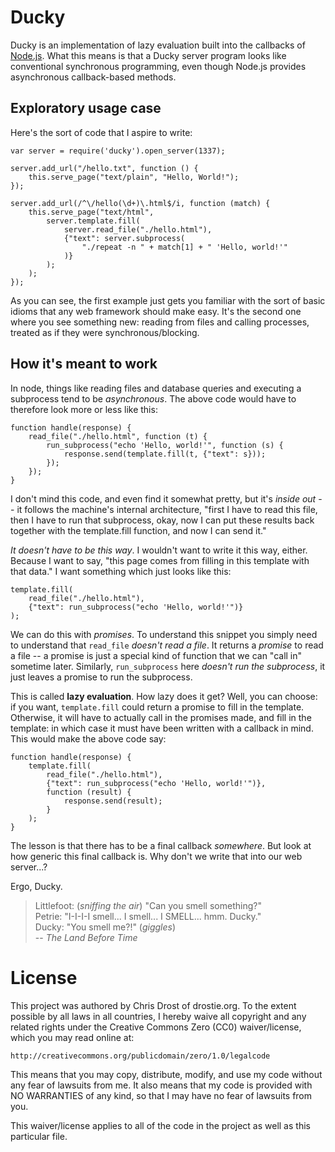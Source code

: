 # Ducky

Ducky is an implementation of lazy evaluation built into the callbacks of 
[Node.js](http://nodejs.org/). What this means is that a Ducky server program
looks like conventional synchronous programming, even though Node.js provides
asynchronous callback-based methods. 

## Exploratory usage case

Here's the sort of code that I aspire to write:

    var server = require('ducky').open_server(1337);
    
    server.add_url("/hello.txt", function () { 
        this.serve_page("text/plain", "Hello, World!");
    });
    
    server.add_url(/^\/hello(\d+)\.html$/i, function (match) {
        this.serve_page("text/html", 
            server.template.fill(
                server.read_file("./hello.html"),
                {"text": server.subprocess(
                    "./repeat -n " + match[1] + " 'Hello, world!'"
                )}
            );
        );
    });

As you can see, the first example just gets you familiar with the sort of 
basic idioms that any web framework should make easy. It's the second one 
where you see something new: reading from files and calling processes, treated
as if they were synchronous/blocking.

## How it's meant to work

In node, things like reading files and database queries and executing a 
subprocess tend to be *asynchronous*. The above code would have to therefore 
look more or less like this:

    function handle(response) {
        read_file("./hello.html", function (t) {
            run_subprocess("echo 'Hello, world!'", function (s) {
                response.send(template.fill(t, {"text": s}));
            });
        });
    }

I don't mind this code, and even find it somewhat pretty, but it's *inside out*
-- it follows the machine's internal architecture, "first I have to read this
file, then I have to run that subprocess, okay, now I can put these results 
back together with the template.fill function, and now I can send it."

*It doesn't have to be this way*. I wouldn't want to write it this way, either.
Because I want to say, "this page comes from filling in this template with that
data." I want something which just looks like this:

    template.fill(
        read_file("./hello.html"),
        {"text": run_subprocess("echo 'Hello, world!'")}
    );

We can do this with *promises*. To understand this snippet you simply need to 
understand that `read_file` *doesn't read a file*. It returns a *promise* to 
read a file -- a promise is just a special kind of function that we can "call 
in" sometime later. Similarly, `run_subprocess` here *doesn't run the 
subprocess*, it just leaves a promise to run the subprocess.

This is called **lazy evaluation**. How lazy does it get? Well, you can choose:
if you want, `template.fill` could return a promise to fill in the template. 
Otherwise, it will have to actually call in the promises made, and fill in the
template: in which case it must have been written with a callback in mind. This
would make the above code say: 

    function handle(response) {
        template.fill(
            read_file("./hello.html"),
            {"text": run_subprocess("echo 'Hello, world!'")},
            function (result) {
                response.send(result);
            }
        );
    }

The lesson is that there has to be a final callback *somewhere*. But look at 
how generic this final callback is. Why don't we write that into our web 
server...?

Ergo, Ducky.

>   Littlefoot: (*sniffing the air*) "Can you smell something?"  
>   Petrie: "I-I-I-I smell... I smell... I SMELL... hmm. Ducky."  
>   Ducky: "You smell me?!" (*giggles*)  
>   -- *The Land Before Time*  

# License

This project was authored by Chris Drost of drostie.org. To the extent 
possible by all laws in all countries, I hereby waive all copyright and any 
related rights under the Creative Commons Zero (CC0) waiver/license, which 
you may read online at:

    http://creativecommons.org/publicdomain/zero/1.0/legalcode

This means that you may copy, distribute, modify, and use my code without 
any fear of lawsuits from me. It also means that my code is provided with NO
WARRANTIES of any kind, so that I may have no fear of lawsuits from you. 

This waiver/license applies to all of the code in the project as well as this 
particular file.